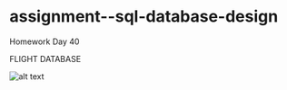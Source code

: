 # assignment--sql-database-design
Homework Day 40

FLIGHT DATABASE

![alt text](https://raw.githubusercontent.com/anilu556/assignment--sql-database-design/flights.png)
